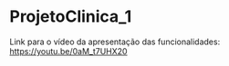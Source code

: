 # ProjetoClinica_1
Link para o vídeo da apresentação das funcionalidades:
https://youtu.be/0aM_t7UHX20
